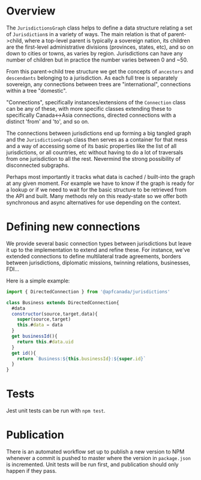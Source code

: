 # Overview
The `JurisdictionsGraph` class helps to define a data structure relating a set of `Jurisdiction`s in a variety of ways. The main relation is that of parent->child, where a top-level parent is typically a sovereign nation, its children are the first-level administrative divisions (provinces, states, etc), and so on down to cities or towns, as varies by region. Jurisdictions can have any number of children but in practice the number varies between 0 and ~50.

From this parent->child tree structure we get the concepts of `ancestors` and `descendants` belonging to a jurisdiction. As each full tree is separately sovereign, any connections between trees are "international", connections within a tree "domestic".

"Connections", specifically instances/extensions of the `Connection` class can be any of these, with more specific classes extending these to specifically Canada<->Asia connections, directed connections with a distinct 'from' and 'to', and so on. 

The connections between jurisdictions end up forming a big tangled graph and the `JurisdictionGraph` class then serves as a container for that mess and a way of accessing some of its basic properties like the list of all jurisdictions, or all countries, etc without having to do a lot of traversals from one jurisdiction to all the rest. Nevermind the strong  possibility of disconnected subgraphs. 

Perhaps most importantly it tracks what data is cached / built-into the graph at any given moment. For example we have to know if the graph is ready for a lookup or if we need to wait for the basic structure to be retrieved from the API and built. Many methods rely on this ready-state so we offer both synchronous and async alternatives for use depending on the context. 

# Defining new connections

We provide several basic connection types between jurisdictions but leave it up to the implementation to extend and refine these. For instance, we've extended connections to define multilateral trade agreements, borders between jurisdictions, diplomatic missions, twinning relations, businesses, FDI...

Here is a simple example:

```js
import { DirectedConnection } from '@apfcanada/jurisdictions'

class Business extends DirectedConnection{
  #data
  constructor(source,target,data){
    super(source,target)
    this.#data = data
  }
  get businessId(){
    return this.#data.uid
  }
  get id(){
    return `Business:${this.businessId}:${super.id}`
  }
}
```

# Tests
Jest unit tests can be run with `npm test`.

# Publication
There is an automated workflow set up to publish a new version to NPM whenever a commit is pushed to master where the version in `package.json` is incremented. Unit tests will be run first, and publication should only happen if they pass. 

